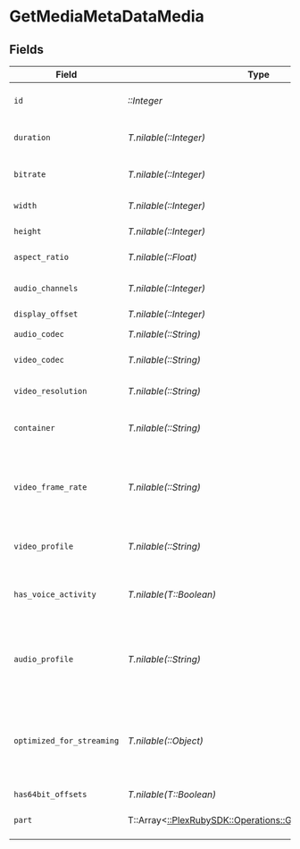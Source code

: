 # GetMediaMetaDataMedia


## Fields

| Field                                                                                                        | Type                                                                                                         | Required                                                                                                     | Description                                                                                                  | Example                                                                                                      |
| ------------------------------------------------------------------------------------------------------------ | ------------------------------------------------------------------------------------------------------------ | ------------------------------------------------------------------------------------------------------------ | ------------------------------------------------------------------------------------------------------------ | ------------------------------------------------------------------------------------------------------------ |
| `id`                                                                                                         | *::Integer*                                                                                                  | :heavy_check_mark:                                                                                           | Unique media identifier.                                                                                     | 387322                                                                                                       |
| `duration`                                                                                                   | *T.nilable(::Integer)*                                                                                       | :heavy_minus_sign:                                                                                           | Duration of the media in milliseconds.                                                                       | 9610350                                                                                                      |
| `bitrate`                                                                                                    | *T.nilable(::Integer)*                                                                                       | :heavy_minus_sign:                                                                                           | Bitrate in bits per second.                                                                                  | 25512                                                                                                        |
| `width`                                                                                                      | *T.nilable(::Integer)*                                                                                       | :heavy_minus_sign:                                                                                           | Video width in pixels.                                                                                       | 3840                                                                                                         |
| `height`                                                                                                     | *T.nilable(::Integer)*                                                                                       | :heavy_minus_sign:                                                                                           | Video height in pixels.                                                                                      | 1602                                                                                                         |
| `aspect_ratio`                                                                                               | *T.nilable(::Float)*                                                                                         | :heavy_minus_sign:                                                                                           | Aspect ratio of the video.                                                                                   | 2.35                                                                                                         |
| `audio_channels`                                                                                             | *T.nilable(::Integer)*                                                                                       | :heavy_minus_sign:                                                                                           | Number of audio channels.                                                                                    | 6                                                                                                            |
| `display_offset`                                                                                             | *T.nilable(::Integer)*                                                                                       | :heavy_minus_sign:                                                                                           | N/A                                                                                                          | 50                                                                                                           |
| `audio_codec`                                                                                                | *T.nilable(::String)*                                                                                        | :heavy_minus_sign:                                                                                           | Audio codec used.                                                                                            | eac3                                                                                                         |
| `video_codec`                                                                                                | *T.nilable(::String)*                                                                                        | :heavy_minus_sign:                                                                                           | Video codec used.                                                                                            | hevc                                                                                                         |
| `video_resolution`                                                                                           | *T.nilable(::String)*                                                                                        | :heavy_minus_sign:                                                                                           | Video resolution (e.g., 4k).                                                                                 | 4k                                                                                                           |
| `container`                                                                                                  | *T.nilable(::String)*                                                                                        | :heavy_minus_sign:                                                                                           | File container type.                                                                                         | mkv                                                                                                          |
| `video_frame_rate`                                                                                           | *T.nilable(::String)*                                                                                        | :heavy_minus_sign:                                                                                           | Frame rate of the video. Values found include NTSC, PAL, 24p<br/>                                            | 24p                                                                                                          |
| `video_profile`                                                                                              | *T.nilable(::String)*                                                                                        | :heavy_minus_sign:                                                                                           | Video profile (e.g., main 10).                                                                               | main 10                                                                                                      |
| `has_voice_activity`                                                                                         | *T.nilable(T::Boolean)*                                                                                      | :heavy_minus_sign:                                                                                           | Indicates whether voice activity is detected.                                                                | false                                                                                                        |
| `audio_profile`                                                                                              | *T.nilable(::String)*                                                                                        | :heavy_minus_sign:                                                                                           | The audio profile used for the media (e.g., DTS, Dolby Digital, etc.).                                       | dts                                                                                                          |
| `optimized_for_streaming`                                                                                    | *T.nilable(::Object)*                                                                                        | :heavy_minus_sign:                                                                                           | Has this media been optimized for streaming. NOTE: This can be 0, 1, false or true                           |                                                                                                              |
| `has64bit_offsets`                                                                                           | *T.nilable(T::Boolean)*                                                                                      | :heavy_minus_sign:                                                                                           | N/A                                                                                                          | false                                                                                                        |
| `part`                                                                                                       | T::Array<[::PlexRubySDK::Operations::GetMediaMetaDataPart](../../models/operations/getmediametadatapart.md)> | :heavy_minus_sign:                                                                                           | An array of parts for this media item.                                                                       |                                                                                                              |